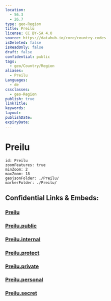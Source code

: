 ```yaml
---
location:
  - 56.3
  - 26.7
type: geo-Region
title: Preilu
license: CC BY-SA 4.0
source: https://datahub.io/core/country-codes
isDeleted: false
isReadOnly: false
draft: false
confidential: public
tags:
  - geo/Country/Region
aliases:
  - Preilu
Languages:
  - de
cssclasses:
  - geo-Region
publish: true
linkTitle:
keywords:
layout:
publishDate:
expiryDate:
---
```


# Preilu

```leaflet
id: Preilu
zoomFeatures: true 
minZoom: 2 
maxZoom: 18
geojsonFolder: ./Preilu/
markerFolder: ./Preilu/
```


## Confidential Links & Embeds: 

### [Preilu](/_Standards/Earth/Continent/Europe/Europe~North/Latvia/Regions~Latvia/Latgale/counties~Latgale/Preilu.md) 

### [Preilu.public](/_public/Earth/Continent/Europe/Europe~North/Latvia/Regions~Latvia/Latgale/counties~Latgale/Preilu.public.md) 

### [Preilu.internal](/_internal/Earth/Continent/Europe/Europe~North/Latvia/Regions~Latvia/Latgale/counties~Latgale/Preilu.internal.md) 

### [Preilu.protect](/_protect/Earth/Continent/Europe/Europe~North/Latvia/Regions~Latvia/Latgale/counties~Latgale/Preilu.protect.md) 

### [Preilu.private](/_private/Earth/Continent/Europe/Europe~North/Latvia/Regions~Latvia/Latgale/counties~Latgale/Preilu.private.md) 

### [Preilu.personal](/_personal/Earth/Continent/Europe/Europe~North/Latvia/Regions~Latvia/Latgale/counties~Latgale/Preilu.personal.md) 

### [Preilu.secret](/_secret/Earth/Continent/Europe/Europe~North/Latvia/Regions~Latvia/Latgale/counties~Latgale/Preilu.secret.md)

